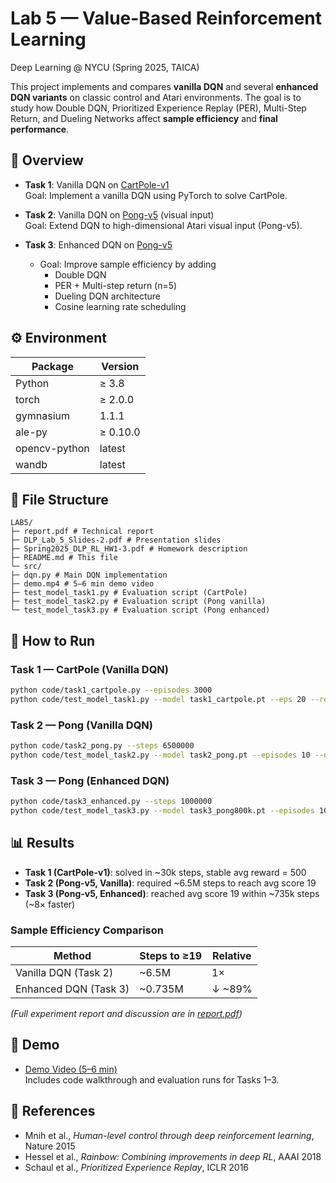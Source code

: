 # Lab 5 — Value-Based Reinforcement Learning  
Deep Learning @ NYCU (Spring 2025, TAICA)

This project implements and compares **vanilla DQN** and several **enhanced DQN variants** on classic control and Atari environments. The goal is to study how Double DQN, Prioritized Experience Replay (PER), Multi-Step Return, and Dueling Networks affect **sample efficiency** and **final performance**.


## 📌 Overview
- **Task 1**: Vanilla DQN on [CartPole-v1](https://gymnasium.farama.org/environments/classic_control/cart_pole/)  
  Goal: Implement a vanilla DQN using PyTorch to solve CartPole.  

- **Task 2**: Vanilla DQN on [Pong-v5](https://ale.farama.org/index.html) (visual input)  
  Goal: Extend DQN to high-dimensional Atari visual input (Pong-v5).  

- **Task 3**: Enhanced DQN on [Pong-v5](https://ale.farama.org/index.html)  
  - Goal: Improve sample efficiency by adding  
    - Double DQN  
    - PER + Multi-step return (n=5)  
    - Dueling DQN architecture  
    - Cosine learning rate scheduling  



## ⚙️ Environment

| Package       | Version   |
|---------------|-----------|
| Python        | ≥ 3.8     |
| torch         | ≥ 2.0.0   |
| gymnasium     | 1.1.1     |
| ale-py        | ≥ 0.10.0  |
| opencv-python | latest    |
| wandb         | latest    |



## 📂 File Structure

```
LAB5/
├─ report.pdf # Technical report
├─ DLP_Lab_5_Slides-2.pdf # Presentation slides
├─ Spring2025_DLP_RL_HW1-3.pdf # Homework description
├─ README.md # This file
└─ src/
├─ dqn.py # Main DQN implementation
├─ demo.mp4 # 5–6 min demo video
├─ test_model_task1.py # Evaluation script (CartPole)
├─ test_model_task2.py # Evaluation script (Pong vanilla)
└─ test_model_task3.py # Evaluation script (Pong enhanced)
```



## 🚀 How to Run

### Task 1 — CartPole (Vanilla DQN)
```bash
python code/task1_cartpole.py --episodes 3000
python code/test_model_task1.py --model task1_cartpole.pt --eps 20 --render
```


### Task 2 — Pong (Vanilla DQN)
```bash
python code/task2_pong.py --steps 6500000
python code/test_model_task2.py --model task2_pong.pt --episodes 10 --output eval_videos
```


### Task 3 — Pong (Enhanced DQN)
```bash
python code/task3_enhanced.py --steps 1000000
python code/test_model_task3.py --model task3_pong800k.pt --episodes 10 --output eval_videos_task3
```


## 📊 Results

- **Task 1 (CartPole-v1)**: solved in ~30k steps, stable avg reward = 500  
- **Task 2 (Pong-v5, Vanilla)**: required ~6.5M steps to reach avg score 19  
- **Task 3 (Pong-v5, Enhanced)**: reached avg score 19 within ~735k steps (~8× faster)  

### Sample Efficiency Comparison

| Method                  | Steps to ≥19 | Relative |
|--------------------------|--------------|----------|
| Vanilla DQN (Task 2)    | ~6.5M        | 1×       |
| Enhanced DQN (Task 3)   | ~0.735M      | ↓ ~89%   |

*(Full experiment report and discussion are in [report.pdf](./report.pdf))*



## 🎥 Demo  
- [Demo Video (5–6 min)](./src/LAB5.mp4)  
  Includes code walkthrough and evaluation runs for Tasks 1–3.  



## 📑 References
- Mnih et al., *Human-level control through deep reinforcement learning*, Nature 2015  
- Hessel et al., *Rainbow: Combining improvements in deep RL*, AAAI 2018  
- Schaul et al., *Prioritized Experience Replay*, ICLR 2016  

